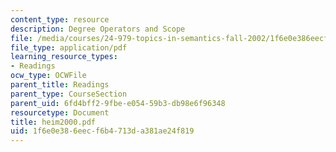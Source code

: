 ```yaml
---
content_type: resource
description: Degree Operators and Scope
file: /media/courses/24-979-topics-in-semantics-fall-2002/1f6e0e386eecf6b4713da381ae24f819_heim2000.pdf
file_type: application/pdf
learning_resource_types:
- Readings
ocw_type: OCWFile
parent_title: Readings
parent_type: CourseSection
parent_uid: 6fd4bff2-9fbe-e054-59b3-db98e6f96348
resourcetype: Document
title: heim2000.pdf
uid: 1f6e0e38-6eec-f6b4-713d-a381ae24f819
---
```

